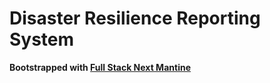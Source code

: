# Disaster Resilience Reporting System

**Bootstrapped with [Full Stack Next Mantine](https://github.com/EricEchemane/Full-Stack-Next-Mantine)**